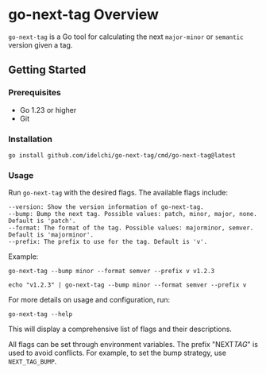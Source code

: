 # go-next-tag Overview

`go-next-tag` is a Go tool for calculating the next `major-minor` or `semantic` version given a tag.

## Getting Started

### Prerequisites

- Go 1.23 or higher
- Git

### Installation

    go install github.com/idelchi/go-next-tag/cmd/go-next-tag@latest

### Usage

Run `go-next-tag` with the desired flags. The available flags include:

    --version: Show the version information of go-next-tag.
    --bump: Bump the next tag. Possible values: patch, minor, major, none. Default is 'patch'.
    --format: The format of the tag. Possible values: majorminor, semver. Default is 'majorminor'.
    --prefix: The prefix to use for the tag. Default is 'v'.

Example:

    go-next-tag --bump minor --format semver --prefix v v1.2.3

    echo "v1.2.3" | go-next-tag --bump minor --format semver --prefix v

For more details on usage and configuration, run:

    go-next-tag --help

This will display a comprehensive list of flags and their descriptions.

All flags can be set through environment variables. The prefix "NEXT*TAG*" is used to avoid conflicts.
For example, to set the bump strategy, use `NEXT_TAG_BUMP`.
